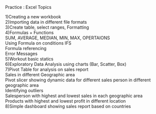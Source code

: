 Practice : Excel Topics

1)Creating a new workbook <br>
2)Importing data in different file formats<br>
3)Create table, select ranges, Formatting<br>
4)Formulas + Functions<br>
    SUM, AVERAGE, MEDIAN, MIN, MAX, OPERTAIONS<br>
    Using Formula on conditions IFS<br>
    Formula referencing<br>
    Error Messages<br>
5)Workout basic statics<br>
6)Exploratory Data Analysis using charts (Bar, Scatter, Box)<br>
7)Pivot Table for analysis on sales report<br>
    Sales in different Geographic area<br>
    Pivot slicer showing dynamic data for different sales person in different geographic area<br>
    Identifying outliers<br>
    Salesperson with highest and lowest sales in each geographic area<br>
    Products with highest and lowest profit in different location<br>
8)Simple dashboard showing sales report based on countries<br>
